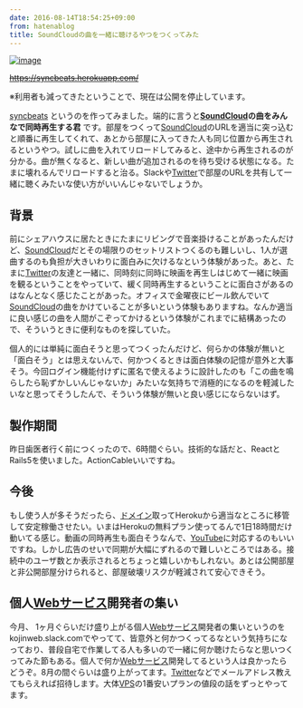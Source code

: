 ```yaml
---
date: 2016-08-14T18:54:25+09:00
from: hatenablog
title: SoundCloudの曲を一緒に聴けるやつをつくってみた
---
```


<p><a href="https://syncbeats.herokuapp.com/"><img src="https://i.imgur.com/YyWhhYx.png" alt="image" /></a></p>

<p><del><a href="https://syncbeats.herokuapp.com/">https://syncbeats.herokuapp.com/</a></del></p>

<p>※利用者も減ってきたということで、現在は公開を停止しています。</p>

<p><a href="https://syncbeats.herokuapp.com/">syncbeats</a> というのを作ってみました。端的に言うと<strong><a class="keyword" href="http://d.hatena.ne.jp/keyword/SoundCloud">SoundCloud</a>の曲をみんなで同時再生する君</strong> です。部屋をつくって<a class="keyword" href="http://d.hatena.ne.jp/keyword/SoundCloud">SoundCloud</a>のURLを適当に突っ込むと順番に再生してくれて、あとから部屋に入ってきた人も同じ位置から再生されるというやつ。試しに曲を入れてリロードしてみると、途中から再生されるのが分かる。曲が無くなると、新しい曲が追加されるのを待ち受ける状態になる。たまに壊れるんでリロードすると治る。Slackや<a class="keyword" href="http://d.hatena.ne.jp/keyword/Twitter">Twitter</a>で部屋のURLを共有して一緒に聴くみたいな使い方がいいんじゃないでしょうか。</p>

<h2>背景</h2>

<p>前にシェアハウスに居たときにたまにリビングで音楽掛けることがあったんだけど、<a class="keyword" href="http://d.hatena.ne.jp/keyword/SoundCloud">SoundCloud</a>だとその場限りのセットリストつくるのも難しいし、1人が選曲するのも負担が大きいわりに面白みに欠けるなという体験があった。あと、たまに<a class="keyword" href="http://d.hatena.ne.jp/keyword/Twitter">Twitter</a>の友達と一緒に、同時刻に同時に映画を再生しはじめて一緒に映画を観るということをやっていて、緩く同時再生するということに面白さがあるのはなんとなく感じたことがあった。オフィスで金曜夜にビール飲んでいて<a class="keyword" href="http://d.hatena.ne.jp/keyword/SoundCloud">SoundCloud</a>の曲をかけていることが多いという体験もありますね。なんか適当に良い感じの曲を人間がこぞってかけるという体験がこれまでに結構あったので、そういうときに便利なものを探していた。</p>

<p>個人的には単純に面白そうと思ってつくったんだけど、何らかの体験が無いと「面白そう」とは思えないんで、何かつくるときは面白体験の記憶が意外と大事そう。今回ログイン機能付けずに匿名で使えるように設計したのも「この曲を鳴らしたら恥ずかしいんじゃないか」みたいな気持ちで消極的になるのを軽減したいなと思ってそうしたんで、そういう体験が無いと良い感じにならないはず。</p>

<h2>製作期間</h2>

<p>昨日歯医者行く前につくったので、6時間ぐらい。技術的な話だと、ReactとRails5を使いました。ActionCableいいですね。</p>

<h2>今後</h2>

<p>もし使う人が多そうだったら、<a class="keyword" href="http://d.hatena.ne.jp/keyword/%A5%C9%A5%E1%A5%A4%A5%F3">ドメイン</a>取ってHerokuから適当なところに移管して安定稼働させたい。いまはHerokuの無料プラン使ってるんで1日18時間だけ動いてる感じ。動画の同時再生も面白そうなんで、<a class="keyword" href="http://d.hatena.ne.jp/keyword/YouTube">YouTube</a>に対応するのもいいですね。しかし広告のせいで同期が大幅にずれるので難しいところではある。接続中のユーザ数とか表示されるとちょっと嬉しいかもしれない。あとは公開部屋と非公開部屋分けられると、部屋破壊リスクが軽減されて安心できそう。</p>

<h2>個人<a class="keyword" href="http://d.hatena.ne.jp/keyword/Web%A5%B5%A1%BC%A5%D3%A5%B9">Webサービス</a>開発者の集い</h2>

<p>今月、 1ヶ月ぐらいだけ盛り上がる個人<a class="keyword" href="http://d.hatena.ne.jp/keyword/Web%A5%B5%A1%BC%A5%D3%A5%B9">Webサービス</a>開発者の集いというのをkojinweb.slack.comでやってて、皆意外と何かつくってるなという気持ちになっており、普段自宅で作業してる人も多いので一緒に何か聴けたらなと思いつくってみた節もある。個人で何か<a class="keyword" href="http://d.hatena.ne.jp/keyword/Web%A5%B5%A1%BC%A5%D3%A5%B9">Webサービス</a>開発してるという人は良かったらどうぞ。8月の間ぐらいは盛り上がってます。<a class="keyword" href="http://d.hatena.ne.jp/keyword/Twitter">Twitter</a>などでメールアドレス教えてもらえれば招待します。大体<a class="keyword" href="http://d.hatena.ne.jp/keyword/VPS">VPS</a>の1番安いプランの値段の話をずっとやってます。</p>


